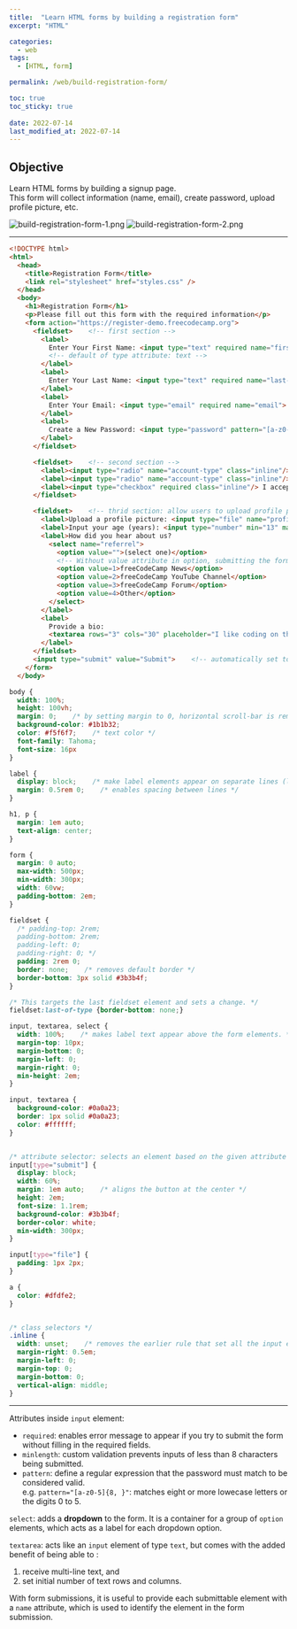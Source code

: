 ```yaml
---
title:  "Learn HTML forms by building a registration form"
excerpt: "HTML"

categories:
  - web
tags:
  - [HTML, form]

permalink: /web/build-registration-form/

toc: true
toc_sticky: true
 
date: 2022-07-14
last_modified_at: 2022-07-14
---
```






## Objective
Learn HTML forms by building a signup page.  
This form will collect information (name, email), create password, upload profile picture, etc.
    
    
![build-registration-form-1.png](/assets/images/posts_img/web/build-registration-form-1.png)
![build-registration-form-2.png](/assets/images/posts_img/web/build-registration-form-2.png)
    
    
---


```html
<!DOCTYPE html>
<html>
  <head>
    <title>Registration Form</title>
	<link rel="stylesheet" href="styles.css" />
  </head>
  <body>
    <h1>Registration Form</h1>
    <p>Please fill out this form with the required information</p>
    <form action="https://register-demo.freecodecamp.org">
      <fieldset>    <!-- first section -->
        <label>
          Enter Your First Name: <input type="text" required name="first-name">
          <!-- default of type attribute: text -->
        </label>
        <label>
          Enter Your Last Name: <input type="text" required name="last-name">
        </label>
        <label>
          Enter Your Email: <input type="email" required name="email">
        </label>
        <label>
          Create a New Password: <input type="password" pattern="[a-z0-5]{8, }" required name="pw">
        </label>
      </fieldset>    

      <fieldset>    <!-- second section -->
        <label><input type="radio" name="account-type" class="inline"/> Personal Account</label>
        <label><input type="radio" name="account-type" class="inline"/> Business Account</label>
        <label><input type="checkbox" required class="inline"/> I accept the <a href="https://www.freecodecamp.org/news/terms-of-service/">terms and conditions</a></label>
      </fieldset>    

      <fieldset>    <!-- thrid section: allow users to upload profile picture -->
        <label>Upload a profile picture: <input type="file" name="profile-pic"></label>
        <label>Input your age (years): <input type="number" min="13" max="120" name="age"></label>
        <label>How did you hear about us?
          <select name="referrel">
            <option value="">(select one)</option>
            <!-- Without value attribute in option, submitting the form with the option would not send a useful value to the server. -->
            <option value=1>freeCodeCamp News</option>
            <option value=2>freeCodeCamp YouTube Channel</option>
            <option value=3>freeCodeCamp Forum</option>
            <option value=4>Other</option>
          </select>
        </label>
        <label>
          Provide a bio:
          <textarea rows="3" cols="30" placeholder="I like coding on the beach..." name="bio"></textarea>    <!-- placeholder attribute accepts a text value which is displayed until the user starts typing. -->
        </label>
      </fieldset>
      <input type="submit" value="Submit">    <!-- automatically set to submit its nearest parent form element. -->
    </form>
  </body>
```


```css
body {
  width: 100%;
  height: 100vh;
  margin: 0;    /* by setting margin to 0, horizontal scroll-bar is removed. */
  background-color: #1b1b32;
  color: #f5f6f7;    /* text color */
  font-family: Tahoma;
  font-size: 16px
}

label {
  display: block;    /* make label elements appear on separate lines (label elements are inline by default). */
  margin: 0.5rem 0;    /* enables spacing between lines */
}

h1, p {
  margin: 1em auto;
  text-align: center;
}

form {
  margin: 0 auto;
  max-width: 500px;
  min-width: 300px;
  width: 60vw;
  padding-bottom: 2em;
}

fieldset {
  /* padding-top: 2rem;
  padding-bottom: 2rem;
  padding-left: 0;
  padding-right: 0; */
  padding: 2rem 0;
  border: none;    /* removes default border */
  border-bottom: 3px solid #3b3b4f;
}

/* This targets the last fieldset element and sets a change. */
fieldset:last-of-type {border-bottom: none;}

input, textarea, select {
  width: 100%;    /* makes label text appear above the form elements. */
  margin-top: 10px;
  margin-bottom: 0;
  margin-left: 0;
  margin-right: 0;
  min-height: 2em;
}

input, textarea {
  background-color: #0a0a23;
  border: 1px solid #0a0a23;
  color: #ffffff;
}


/* attribute selector: selects an element based on the given attribute value. */
input[type="submit"] {
  display: block;
  width: 60%;
  margin: 1em auto;    /* aligns the button at the center */
  height: 2em;
  font-size: 1.1rem;
  background-color: #3b3b4f;
  border-color: white;
  min-width: 300px;
}

input[type="file"] {
  padding: 1px 2px;
}

a {
  color: #dfdfe2;
}


/* class selectors */
.inline {
  width: unset;    /* removes the earlier rule that set all the input elements to width: 100%. */
  margin-right: 0.5em;
  margin-left: 0;
  margin-top: 0;
  margin-bottom: 0;
  vertical-align: middle;
}
```

---
Attributes inside `input` element:
* `required`: enables error message to appear if you try to submit the form without filling in the required fields.
* `minlength`: custom validation prevents inputs of less than 8 characters being submitted.
* `pattern`: define a regular expression that the password must match to be considered valid.  
  e.g. `pattern="[a-z0-5]{8, }"`: matches eight or more lowecase letters or the digits 0 to 5. 
      
    
`select`: adds a **dropdown** to the form. It is a container for a group of `option` elements, which acts as a label for each dropdown option.

`textarea`: acts like an `input` element of type `text`, but comes with the added benefit of being able to :
1. receive multi-line text, and
2. set initial number of text rows and columns.
    
    
With form submissions, it is useful to provide each submittable element with a `name` attribute, which is used to identify the element in the form submission.

